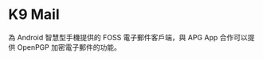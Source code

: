 [Title]: # (K9 Mail)
[Order]: # (64)

# K9 Mail

為 Android 智慧型手機提供的 FOSS 電子郵件客戶端，與 APG App 合作可以提供 OpenPGP 加密電子郵件的功能。